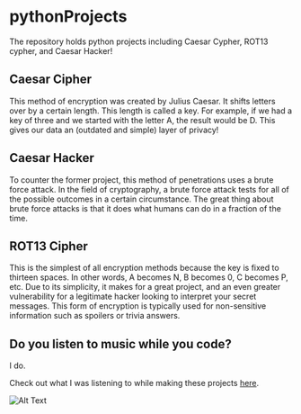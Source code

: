 # pythonProjects
The repository holds python projects including Caesar Cypher, ROT13 cypher, and Caesar Hacker!


## Caesar Cipher
This method of encryption was created by Julius Caesar. It shifts letters over by a certain length. This length is called a key.
For example, if we had a key of three and we started with the letter A, the result would be D.
This gives our data an (outdated and simple) layer of privacy!

## Caesar Hacker
To counter the former project, this method of penetrations uses a brute force attack.
In the field of cryptography, a brute force attack tests for all of the possible outcomes in a certain circumstance.
The great thing about brute force attacks is that it does what humans can do in a fraction of the time.

## ROT13 Cipher
This is the simplest of all encryption methods because the key is fixed to thirteen spaces. 
In other words, A becomes N, B becomes 0, C becomes P, etc.
Due to its simplicity, it makes for a great project, and an even greater vulnerability for a legitimate hacker looking to interpret your secret messages.
This form of encryption is typically used for non-sensitive information such as spoilers or trivia answers.

## Do you listen to music while you code?

I do.

Check out what I was listening to while making these projects [here](https://www.youtube.com/watch?v=GvZOMRGdY1w&t=13323s).

![Alt Text](https://media.giphy.com/media/JVglf7QjxaZZM2tjfB/giphy.gif)